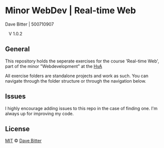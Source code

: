 # Minor WebDev | Real-time Web
Dave Bitter | 500710907

    V 1.0.2

## General
This repository holds the seperate exercises for the course 'Real-time Web', part of the minor "Webdevelopment" at the [HvA](http://www.hva.nl/)

All exercise folders are standalone projects and work as such. You can navigate through the folder structure or through the navigation below.

## Issues
I highly encourage adding issues to this repo in the case of finding one. I'm always up for improving my code.

## License
[MIT](LICENSE.md) © [Dave Bitter](https://github.com/DaveBitter/)

